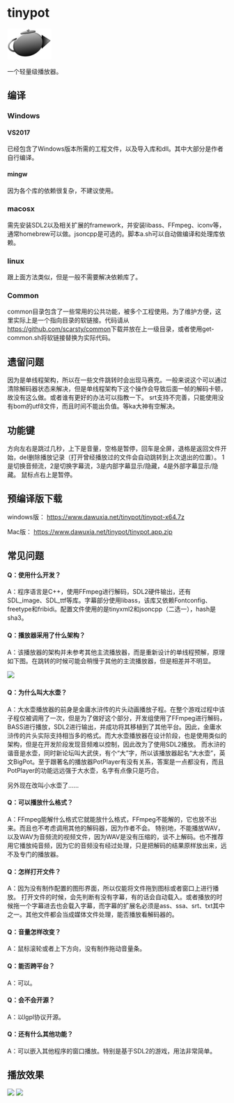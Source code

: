 # tinypot
<img src="https://raw.githubusercontent.com/scarsty/bigpot/master/logo.png" width = "20%" />

一个轻量级播放器。

## 编译
### Windows
#### VS2017
已经包含了Windows版本所需的工程文件，以及导入库和dll。其中大部分是作者自行编译。
#### mingw
因为各个库的依赖很复杂，不建议使用。

### macosx
需先安装SDL2以及相关扩展的framework，并安装libass、FFmpeg、iconv等，通常homebrew可以做。jsoncpp是可选的。脚本a.sh可以自动做编译和处理库依赖。

### linux
跟上面方法类似，但是一般不需要解决依赖库了。

### Common

common目录包含了一些常用的公共功能，被多个工程使用。为了维护方便，这里实际上是一个指向目录的软链接。代码请从<https://github.com/scarsty/common>下载并放在上一级目录，或者使用get-common.sh将软链接替换为实际代码。

## 遗留问题
因为是单线程架构，所以在一些文件跳转时会出现马赛克。一般来说这个可以通过清除解码器状态来解决，但是单线程架构下这个操作会导致后面一帧的解码卡顿，故没有这么做。或者谁有更好的办法可以指教一下。
srt支持不完善，只能使用没有bom的utf8文件，而且时间不能出负值。等ka大神有空解决。

## 功能键
方向左右是跳过几秒，上下是音量，空格是暂停，回车是全屏，退格是返回文件开始，del删除播放记录（打开曾经播放过的文件会自动跳转到上次退出的位置）。
1是切换音频流，2是切换字幕流，3是内部字幕显示/隐藏，4是外部字幕显示/隐藏。
鼠标点右上是暂停。

## 预编译版下载
windows版：
<https://www.dawuxia.net/tinypot/tinypot-x64.7z>

Mac版：
<https://www.dawuxia.net/tinypot/tinypot.app.zip>


## 常见问题

#### Q：使用什么开发？
A：程序语言是C++，使用FFmpeg进行解码，SDL2硬件输出，还有SDL_image、SDL_ttf等库。字幕部分使用libass，该库又依赖Fontconfig、freetype和fribidi。配置文件使用的是tinyxml2和jsoncpp（二选一），hash是sha3。

#### Q：播放器采用了什么架构？
A：该播放器的架构并未参考其他主流播放器，而是重新设计的单线程预解，原理如下图。在跳转的时候可能会稍慢于其他的主流播放器，但是相差并不明显。

<img src="https://raw.githubusercontent.com/scarsty/bigpot/master/pic/ac.png" width = "50%" />

#### Q：为什么叫大水壶？
A：大水壶播放器的前身是金庸水浒传的片头动画播放子程。在整个游戏过程中该子程仅被调用了一次，但是为了做好这个部分，开发组使用了FFmpeg进行解码，BASS进行播放，SDL2进行输出，并成功将其移植到了其他平台。因此，金庸水浒传的片头实际支持相当多的格式。而大水壶播放器在设计阶段，也是使用类似的架构，但是在开发阶段发现音频难以控制，因此改为了使用SDL2播放。
而水浒的谐音是水壶，同时新论坛叫大武侠，有个“大”字，所以该播放器起名“大水壶”，英文BigPot。至于跟著名的播放器PotPlayer有没有关系，答案是一点都没有，而且PotPlayer的功能远远强于大水壶，名字有点像只是巧合。

另外现在改叫小水壶了……

#### Q：可以播放什么格式？
A：FFmpeg能解什么格式它就能放什么格式，FFmpeg不能解的，它也放不出来。而且也不考虑调用其他的解码器，因为作者不会。
特别地，不能播放WAV，以及WAV为音频流的视频文件，因为WAV是没有压缩的，谈不上解码。也不推荐用它播放纯音频，因为它的音频没有经过处理，只是把解码的结果原样放出来，远不及专门的播放器。

#### Q：怎样打开文件？
A：因为没有制作配置的图形界面，所以仅能将文件拖到图标或者窗口上进行播放。
打开文件的时候，会先判断有没有字幕，有的话会自动载入。或者播放的时候拖一个字幕进去也会载入字幕，而字幕的扩展名必须是ass、ssa、srt、txt其中之一。其他文件都会当成媒体文件处理，能否播放看解码器的。

#### Q：音量怎样改变？
A：鼠标滚轮或者上下方向，没有制作拖动音量条。

#### Q：能否跨平台？
A：可以。

#### Q：会不会开源？
A：以lgpl协议开源。

#### Q：还有什么其他功能？

A：可以嵌入其他程序的窗口播放。特别是基于SDL2的游戏，用法非常简单。

## 播放效果
<img src="https://raw.githubusercontent.com/scarsty/bigpot/master/pic/1.png" width = "80%" />

<img src="https://raw.githubusercontent.com/scarsty/bigpot/master/pic/2.png" width = "80%" />

